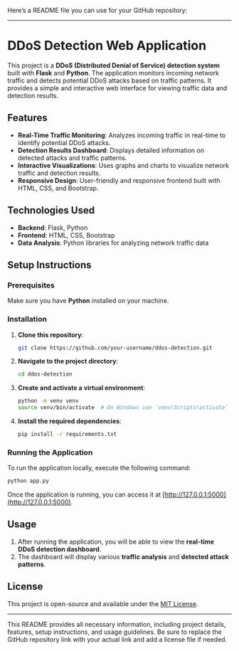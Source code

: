 Here’s a README file you can use for your GitHub repository:

---

# DDoS Detection Web Application

This project is a **DDoS (Distributed Denial of Service) detection system** built with **Flask** and **Python**. The application monitors incoming network traffic and detects potential DDoS attacks based on traffic patterns. It provides a simple and interactive web interface for viewing traffic data and detection results.

## Features

- **Real-Time Traffic Monitoring**: Analyzes incoming traffic in real-time to identify potential DDoS attacks.
- **Detection Results Dashboard**: Displays detailed information on detected attacks and traffic patterns.
- **Interactive Visualizations**: Uses graphs and charts to visualize network traffic and detection results.
- **Responsive Design**: User-friendly and responsive frontend built with HTML, CSS, and Bootstrap.

## Technologies Used

- **Backend**: Flask, Python
- **Frontend**: HTML, CSS, Bootstrap
- **Data Analysis**: Python libraries for analyzing network traffic data

## Setup Instructions

### Prerequisites

Make sure you have **Python** installed on your machine.

### Installation

1. **Clone this repository**:
    ```bash
    git clone https://github.com/your-username/ddos-detection.git
    ```

2. **Navigate to the project directory**:
    ```bash
    cd ddos-detection
    ```

3. **Create and activate a virtual environment**:
    ```bash
    python -m venv venv
    source venv/bin/activate  # On Windows use `venv\Scripts\activate`
    ```

4. **Install the required dependencies**:
    ```bash
    pip install -r requirements.txt
    ```

### Running the Application

To run the application locally, execute the following command:

```bash
python app.py
```

Once the application is running, you can access it at [http://127.0.0.1:5000](http://127.0.0.1:5000).

## Usage

1. After running the application, you will be able to view the **real-time DDoS detection dashboard**.
2. The dashboard will display various **traffic analysis** and **detected attack patterns**.

## License

This project is open-source and available under the [MIT License](LICENSE).

---

This README provides all necessary information, including project details, features, setup instructions, and usage guidelines. Be sure to replace the GitHub repository link with your actual link and add a license file if needed.
